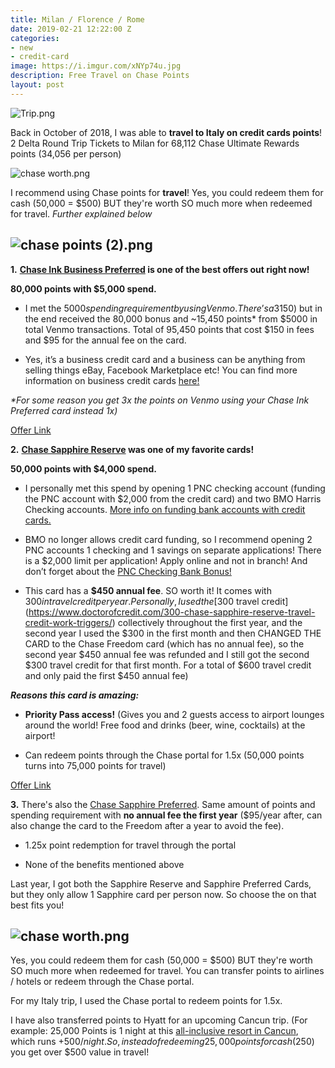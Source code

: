 ```yaml
---
title: Milan / Florence / Rome
date: 2019-02-21 12:22:00 Z
categories:
- new
- credit-card
image: https://i.imgur.com/xNYp74u.jpg
description: Free Travel on Chase Points
layout: post
---
```


![Trip.png](/uploads/Trip.png)

Back in October of 2018, I was able to **travel to Italy on credit cards points**! 2 Delta Round Trip Tickets to Milan for 68,112 Chase Ultimate Rewards points (34,056 per person)

![chase worth.png](/uploads/chase%20worth.png)

I recommend using Chase points for **travel**! Yes, you could redeem them for cash (50,000 = $500) BUT they're worth SO much more when redeemed for travel. *Further explained below*

## ![chase points (2).png](/uploads/chase%20points%20(2).png)

**1.** **[Chase Ink Business Preferred](https://www.referyourchasecard.com/21/GJ60F1V8IO) is one of the best offers out right now!**

**80,000 points with $5,000 spend.**

* I met the $5000 spending requirement by using Venmo. There’s a 3% fee on Venmo for using a credit card ($150) but in the end received the 80,000 bonus and \~15,450 points\* from $5000 in total Venmo transactions. Total of 95,450 points that cost $150 in fees and $95 for the annual fee on the card.

* Yes, it’s a business credit card and a business can be anything from selling things eBay, Facebook Marketplace etc! You can find more information on business credit cards [here!](https://www.reddit.com/r/churning/wiki/index#wiki_how_to_get_a_business_card_without_a_business.3F)

*\*For some reason you get 3x the points on Venmo using your Chase Ink Preferred card instead 1x)*

[Offer Link](https://www.referyourchasecard.com/21/GJ60F1V8IO)

**2.** **[Chase Sapphire Reserve](https://creditcards.chase.com/rewards-credit-cards/chase-sapphire-reserve) was one of my favorite cards!**

**50,000 points with $4,000 spend.**

* I personally met this spend by opening 1 PNC checking account (funding the PNC account with $2,000 from the credit card) and two BMO Harris Checking accounts. [More info on funding bank accounts with credit cards.](https://www.doctorofcredit.com/does-funding-a-bank-account-with-a-credit-card-count-as-a-purchase-or-cash-advance/)

* BMO no longer allows credit card funding, so I recommend opening 2 PNC accounts 1 checking and 1 savings on separate applications! There is a $2,000 limit per application! Apply online and not in branch! And don’t forget about the [PNC Checking Bank Bonus!](https://atl.deals/new/bank-bonus/2018/10/23/post-three.html)

* This card has a **$450 annual fee**. SO worth it! It comes with $300 in travel credit per year. Personally, I used the [$300 travel credit](https://www.doctorofcredit.com/300-chase-sapphire-reserve-travel-credit-work-triggers/) collectively throughout the first year, and the second year I used the $300 in the first month and then CHANGED THE CARD to the Chase Freedom card (which has no annual fee), so the second year $450 annual fee was refunded and I still got the second $300 travel credit for that first month. For a total of $600 travel credit and only paid the first $450 annual fee)

***Reasons this card is amazing:***

* **Priority Pass access!** (Gives you and 2 guests access to airport lounges around the world! Free food and drinks (beer, wine, cocktails) at the airport!

* Can redeem points through the Chase portal for 1.5x (50,000 points turns into 75,000 points for travel)

[Offer Link](https://creditcards.chase.com/rewards-credit-cards/chase-sapphire-reserve)

**3.** There's also the [Chase Sapphire Preferred](https://creditcards.chase.com/rewards-credit-cards/chase-sapphire-preferred). Same amount of points and spending requirement with **no annual fee the first year** ($95/year after, can also change the card to the Freedom after a year to avoid the fee).

* 1.25x point redemption for travel through the portal

* None of the benefits mentioned above

Last year, I got both the Sapphire Reserve and Sapphire Preferred Cards, but they only allow 1 Sapphire card per person now. So choose the on that best fits you!

## ![chase worth.png](/uploads/chase%20worth.png)

Yes, you could redeem them for cash (50,000 = $500) BUT they're worth SO much more when redeemed for travel. You can transfer points to airlines / hotels or redeem through the Chase portal.

For my Italy trip, I used the Chase portal to redeem points for 1.5x.

I have also transferred points to Hyatt for an upcoming Cancun trip. (For example: 25,000 Points is 1 night at this [all-inclusive resort in Cancun](https://www.hyatt.com/en-US/hotel/mexico/hyatt-zilara-cancun/cunia), which runs \+$500/ night. So, instead of redeeming 25,000 points for cash ($250) you get over $500 value in travel!